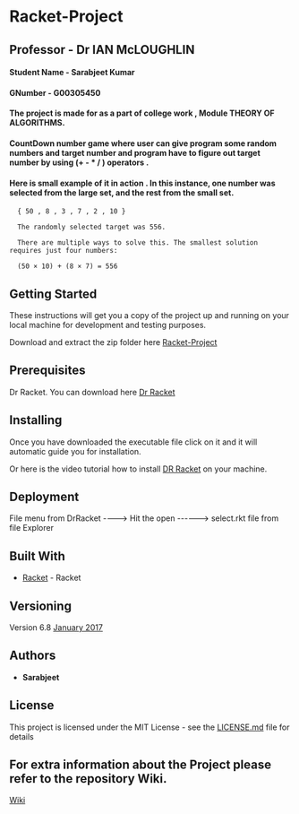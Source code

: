 # Racket-Project

##  Professor - Dr IAN McLOUGHLIN


#### Student Name - Sarabjeet Kumar
#### GNumber - G00305450
#### The project is made for as a part of college work , Module  THEORY OF ALGORITHMS.

#### CountDown number game where user can give program some random numbers and target number and program have to figure out target number by using (+ - * / ) operators .

#### Here is small example of it in action .  In this instance, one number was selected from the large set, and the rest from the small set.

```
  { 50 , 8 , 3 , 7 , 2 , 10 }
  
  The randomly selected target was 556.
  
  There are multiple ways to solve this. The smallest solution requires just four numbers:
  
  (50 × 10) + (8 × 7) = 556

```

## Getting Started

These instructions will get you a copy of the project up and running on your local machine for development and testing purposes. 

Download and extract the zip folder here [Racket-Project](https://github.com/sarbjeetkumar/Racket-Project/archive/master.zip)

## Prerequisites

Dr Racket. You can download here [Dr Racket](https://download.racket-lang.org/)


## Installing

Once you have downloaded the executable file click on it and it will automatic guide you for installation.

Or here is the video tutorial how to install [DR Racket](https://www.youtube.com/watch?v=UOqcLGGKVr8) on your machine. 






## Deployment

File menu from DrRacket ----> Hit the open ------>  select.rkt file from file Explorer 


## Built With

* [Racket](https://download.racket-lang.org/) - Racket 



## Versioning

Version 6.8 [January 2017](https://download.racket-lang.org/)


## Authors

* **Sarabjeet** 


## License

This project is licensed under the MIT License - see the [LICENSE.md](https://github.com/sarbjeetkumar/Racket-Project/blob/master/LICENSE) file for details



## For extra information about the Project please refer to the repository Wiki.

[Wiki](https://github.com/sarbjeetkumar/Racket-Project/wiki)



 
